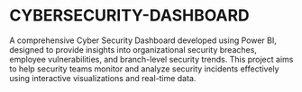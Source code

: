 # CYBERSECURITY-DASHBOARD
A comprehensive Cyber Security Dashboard developed using Power BI, designed to provide insights into organizational security breaches, employee vulnerabilities, and branch-level security trends. This project aims to help security teams monitor and analyze security incidents effectively using interactive visualizations and real-time data.
